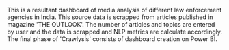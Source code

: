 This is a resultant dashboard of media analysis of different law enforcement agencies in India. This source data is scrapped from articles published in magazine 'THE OUTLOOK'. 
The number of articles and topics are entered by user and the data is scrapped and NLP metrics are calculate accordingly.
The final phase of 'Crawlysis' consists of dashboard creation on Power BI.

